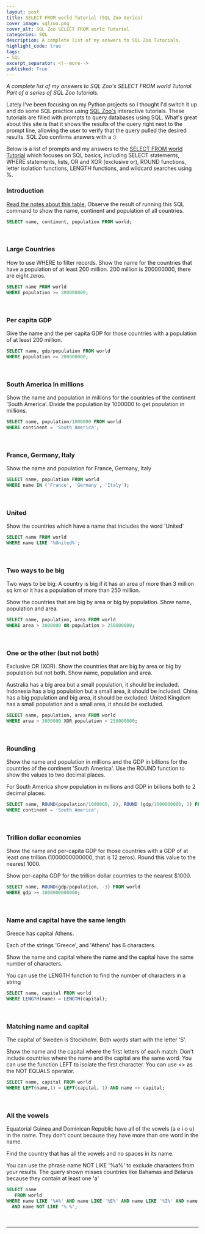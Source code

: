 ```yaml
---
layout: post
title: SELECT FROM world Tutorial (SQL Zoo Series)
cover_image: sqlzoo.png
cover_alt: SQL Zoo SELECT FROM world Tutorial
categories: SQL
description: A complete list of my answers to SQL Zoo Tutorials.
highlight_code: true
tags:
- SQL
excerpt_separator: <!--more-->
published: True
---
```


*A complete list of my answers to SQL Zoo's SELECT FROM world Tutorial.  Part of a series of SQL Zoo tutorials.*

<!--more-->

Lately I've been focusing on my Python projects so I thought I'd switch it up and do some SQL practice using [SQL Zoo's](https://sqlzoo.net/) interactive tutorials.  These tutorials are filled with prompts to query databases using SQL.  What's great about this site is that it shows the results of the query right next to the prompt line, allowing the user to verify that the query pulled the desired results.  SQL Zoo confirms answers with a :)

Below is a list of prompts and my answers to the [SELECT FROM world Tutorial](https://sqlzoo.net/wiki/SELECT_from_WORLD_Tutorial) which focuses on SQL basics, including SELECT statements, WHERE statements, lists, OR and XOR (exclusive or), ROUND functions, letter isolation functions, LENGTH functions, and wildcard searches using %.
<br>

### Introduction

[Read the notes about this table.](https://sqlzoo.net/wiki/Read_the_notes_about_this_table.) Observe the result of running this SQL command to show the name, continent and population of all countries.

```sql
SELECT name, continent, population FROM world;
```
<br>

### Large Countries

How to use WHERE to filter records. Show the name for the countries that have a population of at least 200 million. 200 million is 200000000, there are eight zeros.

```sql
SELECT name FROM world
WHERE population >= 200000000;
```
<br>

### Per capita GDP

Give the name and the per capita GDP for those countries with a population of at least 200 million.

```sql
SELECT name, gdp/population FROM world
WHERE population >= 200000000;
```
<br>

### South America In millions

Show the name and population in millions for the countries of the continent 'South America'. Divide the population by 1000000 to get population in millions.

```sql
SELECT name, population/1000000 FROM world
WHERE continent = 'South America';
```
<br>

### France, Germany, Italy

Show the name and population for France, Germany, Italy

```sql
SELECT name, population FROM world
WHERE name IN ('France', 'Germany', 'Italy');
```
<br>

### United

Show the countries which have a name that includes the word 'United'

```sql
SELECT name FROM world
WHERE name LIKE '%United%';
```
<br>

### Two ways to be big

Two ways to be big: A country is big if it has an area of more than 3 million sq km or it has a population of more than 250 million.

Show the countries that are big by area or big by population. Show name, population and area.

```sql
SELECT name, population, area FROM world
WHERE area > 3000000 OR population > 250000000;
```
<br>

### One or the other (but not both)

Exclusive OR (XOR). Show the countries that are big by area or big by population but not both. Show name, population and area.

Australia has a big area but a small population, it should be included.
Indonesia has a big population but a small area, it should be included.
China has a big population and big area, it should be excluded.
United Kingdom has a small population and a small area, it should be excluded.

```sql
SELECT name, population, area FROM world
WHERE area > 3000000 XOR population > 250000000;
```
<br>

### Rounding

Show the name and population in millions and the GDP in billions for the countries of the continent 'South America'. Use the ROUND function to show the values to two decimal places.

For South America show population in millions and GDP in billions both to 2 decimal places.

```sql
SELECT name, ROUND(population/1000000, 2), ROUND (gdp/1000000000, 2) FROM world
WHERE continent = 'South America';
```
<br>

### Trillion dollar economies

Show the name and per-capita GDP for those countries with a GDP of at least one trillion (1000000000000; that is 12 zeros). Round this value to the nearest 1000.

Show per-capita GDP for the trillion dollar countries to the nearest $1000.

```sql
SELECT name, ROUND(gdp/population, -3) FROM world
WHERE gdp >= 1000000000000;
```
<br>

### Name and capital have the same length

Greece has capital Athens.

Each of the strings 'Greece', and 'Athens' has 6 characters.

Show the name and capital where the name and the capital have the same number of characters.

You can use the LENGTH function to find the number of characters in a string

```sql
SELECT name, capital FROM world
WHERE LENGTH(name) = LENGTH(capital);
```
<br>

### Matching name and capital

The capital of Sweden is Stockholm. Both words start with the letter 'S'.

Show the name and the capital where the first letters of each match. Don't include countries where the name and the capital are the same word.
You can use the function LEFT to isolate the first character.
You can use <> as the NOT EQUALS operator.

```sql
SELECT name, capital FROM world
WHERE LEFT(name,1) = LEFT(capital, 1) AND name <> capital;
```
<br>

### All the vowels

Equatorial Guinea and Dominican Republic have all of the vowels (a e i o u) in the name. They don't count because they have more than one word in the name.

Find the country that has all the vowels and no spaces in its name.

You can use the phrase name NOT LIKE '%a%' to exclude characters from your results.
The query shown misses countries like Bahamas and Belarus because they contain at least one 'a'

```sql
SELECT name
   FROM world
WHERE name LIKE '%A%' AND name LIKE '%E%' AND name LIKE '%I%' AND name LIKE '%O%' AND name LIKE '%U%'
  AND name NOT LIKE '% %';
```
<br>

---
